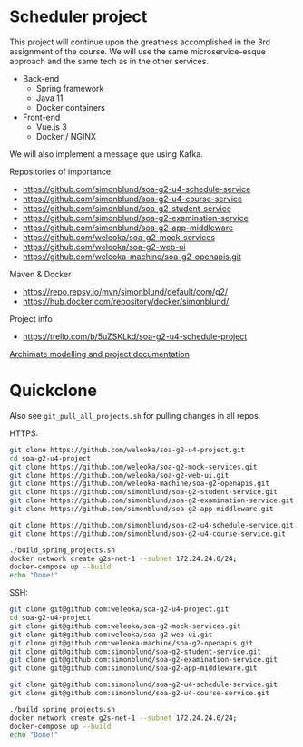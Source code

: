 # Scheduler project

This project will continue upon the greatness accomplished in the 3rd assignment of the course.
We will use the same microservice-esque approach and the same tech as in the other services.

- Back-end
  - Spring framework
  - Java 11
  - Docker containers
 - Front-end
    - Vue.js 3
    - Docker / NGINX

We will also implement a message que using Kafka.

Repositories of importance:

- https://github.com/simonblund/soa-g2-u4-schedule-service
- https://github.com/simonblund/soa-g2-u4-course-service
- https://github.com/simonblund/soa-g2-student-service
- https://github.com/simonblund/soa-g2-examination-service
- https://github.com/simonblund/soa-g2-app-middleware
- https://github.com/weleoka/soa-g2-mock-services
- https://github.com/weleoka/soa-g2-web-ui
- https://github.com/weleoka-machine/soa-g2-openapis.git

Maven & Docker
- https://repo.repsy.io/mvn/simonblund/default/com/g2/
- https://hub.docker.com/repository/docker/simonblund/

Project info
- https://trello.com/b/5uZSKLkd/soa-g2-u4-schedule-project



[Archimate modelling and project documentation](https://weleoka.github.io/soa-g2-u4-project/)


# Quickclone
Also see `git_pull_all_projects.sh` for pulling changes in all repos.

HTTPS:
```bash
git clone https://github.com/weleoka/soa-g2-u4-project.git
cd soa-g2-u4-project
git clone https://github.com/weleoka/soa-g2-mock-services.git
git clone https://github.com/weleoka/soa-g2-web-ui.git
git clone https://github.com/weleoka-machine/soa-g2-openapis.git
git clone https://github.com/simonblund/soa-g2-student-service.git
git clone https://github.com/simonblund/soa-g2-examination-service.git
git clone https://github.com/simonblund/soa-g2-app-middleware.git

git clone https://github.com/simonblund/soa-g2-u4-schedule-service.git
git clone https://github.com/simonblund/soa-g2-u4-course-service.git

./build_spring_projects.sh
docker network create g2s-net-1 --subnet 172.24.24.0/24;
docker-compose up --build
echo "Done!"
```

SSH:
```bash
git clone git@github.com:weleoka/soa-g2-u4-project.git
cd soa-g2-u4-project
git clone git@github.com:weleoka/soa-g2-mock-services.git
git clone git@github.com:weleoka/soa-g2-web-ui.git
git clone git@github.com:weleoka-machine/soa-g2-openapis.git
git clone git@github.com:simonblund/soa-g2-student-service.git
git clone git@github.com:simonblund/soa-g2-examination-service.git
git clone git@github.com:simonblund/soa-g2-app-middleware.git

git clone git@github.com:simonblund/soa-g2-u4-schedule-service.git
git clone git@github.com:simonblund/soa-g2-u4-course-service.git

./build_spring_projects.sh
docker network create g2s-net-1 --subnet 172.24.24.0/24;
docker-compose up --build
echo "Done!"
```